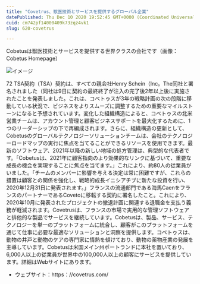 ```yaml
---
title: "Covetrus、獣医技術とサービスを提供するグローバル企業"
datePublished: Thu Dec 10 2020 19:52:45 GMT+0000 (Coordinated Universal Time)
cuid: cm742pf14000409k73zqz4vk1
slug: 620-covetrus

---
```



Cobetusは獣医技術とサービスを提供する世界クラスの会社です（画像：Cobetus Homepage）

![イメージ](https://cdn.hashnode.com/res/hashnode/image/upload/v1739495493595/22c7448b-7590-4bfe-af84-156a32aa4d87.png)

72 TSA契約（TSA）契約は、すべての親会社Henry Schein（Inc。The同社と署名されました（同社は9日に契約の最終終了が注入の完了後2年以上後に実施されたことを発表しました。これは、コベトゥスが3年の戦略計画の次の段階に移動している状況で、ビジネスをよりスムーズに調整するための重要なマイルストーンになると予想されています。変化した組織構造によると、コベトゥスの北米営業チームは、アカウント管理と顧客ビジネスサポートを最大化するために、1つのリーダーシップの下で再編成されます。さらに、組織構造の更新として、Cobetusのグローバルテクノロジーソリューションチームは、会社のテクノロジーロードマップの実行に焦点を当てることができるリソースを使用できます。最新のソフトウェア、2021年以降の新しい地域の処方管理は、典型的な代表者です。「Cobetusは、2021年に顧客指向のより効果的なリンクに基づいて、重要な成長の機会を実現することに焦点を当てます。」これにより、約80人の従業員がいました。「チームのメンバーに影響を与える決定は常に困難ですが、これらの措置は顧客との関係を強化し、戦略的成長イニシアチブに新たな投資を行い、2020年12月31日に発表されます。」フランスの流通部門である海馬CaenをフランスのパートナーであるCovetoに移転する契約に署名したこと。これにより、2020年10月に発表されたプロジェクトの撤退計画に関連する退職金を支払う義務が軽減されます。Covetrusは、フランスの市場で実用的な管理ソ​​フトウェアと排他的な製品でサービスを継続しています。Cobetusは、製品、サービス、テクノロジーを単一のプラットフォームに統合し、顧客がこのプラットフォームを通じて仕事に必要な最適なソリューションと洞察を提供します。コベトゥスは、動物の井戸と動物のケアの専門家に情熱を傾けており、動物の薬物産業の発展を主導しています。Cobetusは米国メイン州ポートランドに本社を置いており、6,000人以上の従業員が世界中の100,000人以上の顧客にサービスを提供しています。詳細はWebサイトにあります。

- ウェブサイト：https：//covetrus.com/